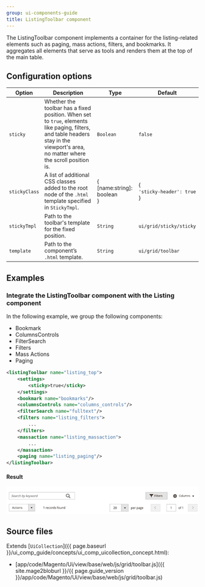 ```yaml
---
group: ui-components-guide
title: ListingToolbar component
---
```


The ListingToolbar component implements a container for the listing-related elements such as paging, mass actions, filters, and bookmarks. It aggregates all elements that serve as tools and renders them at the top of the main table.

## Configuration options

| Option  | Description | Type | Default |
| ------- | ------- | ------- | ------------ |
| `sticky` | Whether the toolbar has a fixed position. When set to `true`, elements like paging, filters, and table headers stay in the viewport's area, no matter where the scroll position is. | `Boolean` | `false` |
| `stickyClass` | A list of additional CSS classes added to the root node of the `.html` template specified in `StickyTmpl`. | {<br />[name:string]: boolean<br />} | {<br />`'sticky-header': true`<br />} |
| `stickyTmpl` | Path to the toolbar's template for the fixed position. | `String` | `ui/grid/sticky/sticky` |
| `template` | Path to the component’s `.html` template. | `String` | `ui/grid/toolbar` |

## Examples

### Integrate the ListingToolbar component with the Listing component

In the following example, we group the following components:

-  Bookmark
-  ColumnsControls
-  FilterSearch
-  Filters
-  Mass Actions
-  Paging

```xml
<listingToolbar name="listing_top">
    <settings>
        <sticky>true</sticky>
    </settings>
    <bookmark name="bookmarks"/>
    <columnsControls name="columns_controls"/>
    <filterSearch name="fulltext"/>
    <filters name="listing_filters">
        ...
    </filters>
    <massaction name="listing_massaction">
        ...
    </massaction>
    <paging name="listing_paging"/>
</listingToolbar>
```

#### Result

![ListingToolbar UiComponent](../_images/ui-components/listing-toolbar-component-result.png)

## Source files

Extends [`UiCollection`]({{ page.baseurl }}/ui_comp_guide/concepts/ui_comp_uicollection_concept.html):

-  [app/code/Magento/Ui/view/base/web/js/grid/toolbar.js]({{ site.mage2bloburl }}/{{ page.guide_version }}/app/code/Magento/Ui/view/base/web/js/grid/toolbar.js)
